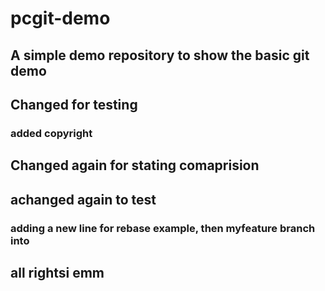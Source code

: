 # pcgit-demo
## A simple demo repository to show the basic git demo
## Changed for testing
### added copyright
## Changed again for stating comaprision
## achanged again to test
### adding a new line for rebase example, then myfeature branch into
## all rightsi emm
